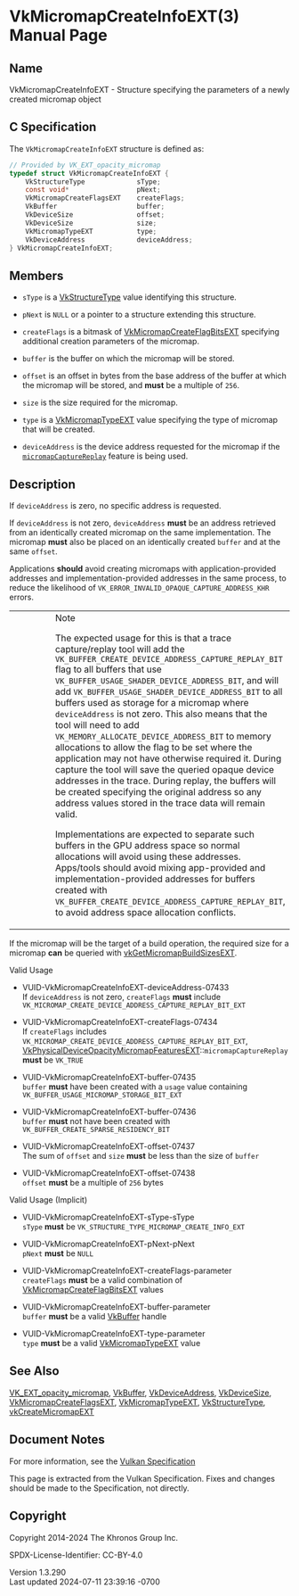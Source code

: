 # VkMicromapCreateInfoEXT(3) Manual Page

## Name

VkMicromapCreateInfoEXT - Structure specifying the parameters of a newly
created micromap object



## <a href="#_c_specification" class="anchor"></a>C Specification

The `VkMicromapCreateInfoEXT` structure is defined as:

``` c
// Provided by VK_EXT_opacity_micromap
typedef struct VkMicromapCreateInfoEXT {
    VkStructureType             sType;
    const void*                 pNext;
    VkMicromapCreateFlagsEXT    createFlags;
    VkBuffer                    buffer;
    VkDeviceSize                offset;
    VkDeviceSize                size;
    VkMicromapTypeEXT           type;
    VkDeviceAddress             deviceAddress;
} VkMicromapCreateInfoEXT;
```

## <a href="#_members" class="anchor"></a>Members

- `sType` is a [VkStructureType](https://registry.khronos.org/vulkan/specs/1.3-extensions/man/html/VkStructureType.html) value identifying
  this structure.

- `pNext` is `NULL` or a pointer to a structure extending this
  structure.

- `createFlags` is a bitmask of
  [VkMicromapCreateFlagBitsEXT](https://registry.khronos.org/vulkan/specs/1.3-extensions/man/html/VkMicromapCreateFlagBitsEXT.html)
  specifying additional creation parameters of the micromap.

- `buffer` is the buffer on which the micromap will be stored.

- `offset` is an offset in bytes from the base address of the buffer at
  which the micromap will be stored, and **must** be a multiple of
  `256`.

- `size` is the size required for the micromap.

- `type` is a [VkMicromapTypeEXT](https://registry.khronos.org/vulkan/specs/1.3-extensions/man/html/VkMicromapTypeEXT.html) value
  specifying the type of micromap that will be created.

- `deviceAddress` is the device address requested for the micromap if
  the <a
  href="https://registry.khronos.org/vulkan/specs/1.3-extensions/html/vkspec.html#features-micromapCaptureReplay"
  target="_blank" rel="noopener"><code>micromapCaptureReplay</code></a>
  feature is being used.

## <a href="#_description" class="anchor"></a>Description

If `deviceAddress` is zero, no specific address is requested.

If `deviceAddress` is not zero, `deviceAddress` **must** be an address
retrieved from an identically created micromap on the same
implementation. The micromap **must** also be placed on an identically
created `buffer` and at the same `offset`.

Applications **should** avoid creating micromaps with
application-provided addresses and implementation-provided addresses in
the same process, to reduce the likelihood of
`VK_ERROR_INVALID_OPAQUE_CAPTURE_ADDRESS_KHR` errors.

<table>
<colgroup>
<col style="width: 50%" />
<col style="width: 50%" />
</colgroup>
<tbody>
<tr>
<td class="icon"><em></em></td>
<td class="content">Note
<p>The expected usage for this is that a trace capture/replay tool will
add the <code>VK_BUFFER_CREATE_DEVICE_ADDRESS_CAPTURE_REPLAY_BIT</code>
flag to all buffers that use
<code>VK_BUFFER_USAGE_SHADER_DEVICE_ADDRESS_BIT</code>, and will add
<code>VK_BUFFER_USAGE_SHADER_DEVICE_ADDRESS_BIT</code> to all buffers
used as storage for a micromap where <code>deviceAddress</code> is not
zero. This also means that the tool will need to add
<code>VK_MEMORY_ALLOCATE_DEVICE_ADDRESS_BIT</code> to memory allocations
to allow the flag to be set where the application may not have otherwise
required it. During capture the tool will save the queried opaque device
addresses in the trace. During replay, the buffers will be created
specifying the original address so any address values stored in the
trace data will remain valid.</p>
<p>Implementations are expected to separate such buffers in the GPU
address space so normal allocations will avoid using these addresses.
Apps/tools should avoid mixing app-provided and implementation-provided
addresses for buffers created with
<code>VK_BUFFER_CREATE_DEVICE_ADDRESS_CAPTURE_REPLAY_BIT</code>, to
avoid address space allocation conflicts.</p></td>
</tr>
</tbody>
</table>

If the micromap will be the target of a build operation, the required
size for a micromap **can** be queried with
[vkGetMicromapBuildSizesEXT](https://registry.khronos.org/vulkan/specs/1.3-extensions/man/html/vkGetMicromapBuildSizesEXT.html).

Valid Usage

- <a href="#VUID-VkMicromapCreateInfoEXT-deviceAddress-07433"
  id="VUID-VkMicromapCreateInfoEXT-deviceAddress-07433"></a>
  VUID-VkMicromapCreateInfoEXT-deviceAddress-07433  
  If `deviceAddress` is not zero, `createFlags` **must** include
  `VK_MICROMAP_CREATE_DEVICE_ADDRESS_CAPTURE_REPLAY_BIT_EXT`

- <a href="#VUID-VkMicromapCreateInfoEXT-createFlags-07434"
  id="VUID-VkMicromapCreateInfoEXT-createFlags-07434"></a>
  VUID-VkMicromapCreateInfoEXT-createFlags-07434  
  If `createFlags` includes
  `VK_MICROMAP_CREATE_DEVICE_ADDRESS_CAPTURE_REPLAY_BIT_EXT`,
  [VkPhysicalDeviceOpacityMicromapFeaturesEXT](https://registry.khronos.org/vulkan/specs/1.3-extensions/man/html/VkPhysicalDeviceOpacityMicromapFeaturesEXT.html)::`micromapCaptureReplay`
  **must** be `VK_TRUE`

- <a href="#VUID-VkMicromapCreateInfoEXT-buffer-07435"
  id="VUID-VkMicromapCreateInfoEXT-buffer-07435"></a>
  VUID-VkMicromapCreateInfoEXT-buffer-07435  
  `buffer` **must** have been created with a `usage` value containing
  `VK_BUFFER_USAGE_MICROMAP_STORAGE_BIT_EXT`

- <a href="#VUID-VkMicromapCreateInfoEXT-buffer-07436"
  id="VUID-VkMicromapCreateInfoEXT-buffer-07436"></a>
  VUID-VkMicromapCreateInfoEXT-buffer-07436  
  `buffer` **must** not have been created with
  `VK_BUFFER_CREATE_SPARSE_RESIDENCY_BIT`

- <a href="#VUID-VkMicromapCreateInfoEXT-offset-07437"
  id="VUID-VkMicromapCreateInfoEXT-offset-07437"></a>
  VUID-VkMicromapCreateInfoEXT-offset-07437  
  The sum of `offset` and `size` **must** be less than the size of
  `buffer`

- <a href="#VUID-VkMicromapCreateInfoEXT-offset-07438"
  id="VUID-VkMicromapCreateInfoEXT-offset-07438"></a>
  VUID-VkMicromapCreateInfoEXT-offset-07438  
  `offset` **must** be a multiple of `256` bytes

Valid Usage (Implicit)

- <a href="#VUID-VkMicromapCreateInfoEXT-sType-sType"
  id="VUID-VkMicromapCreateInfoEXT-sType-sType"></a>
  VUID-VkMicromapCreateInfoEXT-sType-sType  
  `sType` **must** be `VK_STRUCTURE_TYPE_MICROMAP_CREATE_INFO_EXT`

- <a href="#VUID-VkMicromapCreateInfoEXT-pNext-pNext"
  id="VUID-VkMicromapCreateInfoEXT-pNext-pNext"></a>
  VUID-VkMicromapCreateInfoEXT-pNext-pNext  
  `pNext` **must** be `NULL`

- <a href="#VUID-VkMicromapCreateInfoEXT-createFlags-parameter"
  id="VUID-VkMicromapCreateInfoEXT-createFlags-parameter"></a>
  VUID-VkMicromapCreateInfoEXT-createFlags-parameter  
  `createFlags` **must** be a valid combination of
  [VkMicromapCreateFlagBitsEXT](https://registry.khronos.org/vulkan/specs/1.3-extensions/man/html/VkMicromapCreateFlagBitsEXT.html) values

- <a href="#VUID-VkMicromapCreateInfoEXT-buffer-parameter"
  id="VUID-VkMicromapCreateInfoEXT-buffer-parameter"></a>
  VUID-VkMicromapCreateInfoEXT-buffer-parameter  
  `buffer` **must** be a valid [VkBuffer](https://registry.khronos.org/vulkan/specs/1.3-extensions/man/html/VkBuffer.html) handle

- <a href="#VUID-VkMicromapCreateInfoEXT-type-parameter"
  id="VUID-VkMicromapCreateInfoEXT-type-parameter"></a>
  VUID-VkMicromapCreateInfoEXT-type-parameter  
  `type` **must** be a valid [VkMicromapTypeEXT](https://registry.khronos.org/vulkan/specs/1.3-extensions/man/html/VkMicromapTypeEXT.html)
  value

## <a href="#_see_also" class="anchor"></a>See Also

[VK_EXT_opacity_micromap](https://registry.khronos.org/vulkan/specs/1.3-extensions/man/html/VK_EXT_opacity_micromap.html),
[VkBuffer](https://registry.khronos.org/vulkan/specs/1.3-extensions/man/html/VkBuffer.html), [VkDeviceAddress](https://registry.khronos.org/vulkan/specs/1.3-extensions/man/html/VkDeviceAddress.html),
[VkDeviceSize](https://registry.khronos.org/vulkan/specs/1.3-extensions/man/html/VkDeviceSize.html),
[VkMicromapCreateFlagsEXT](https://registry.khronos.org/vulkan/specs/1.3-extensions/man/html/VkMicromapCreateFlagsEXT.html),
[VkMicromapTypeEXT](https://registry.khronos.org/vulkan/specs/1.3-extensions/man/html/VkMicromapTypeEXT.html),
[VkStructureType](https://registry.khronos.org/vulkan/specs/1.3-extensions/man/html/VkStructureType.html),
[vkCreateMicromapEXT](https://registry.khronos.org/vulkan/specs/1.3-extensions/man/html/vkCreateMicromapEXT.html)

## <a href="#_document_notes" class="anchor"></a>Document Notes

For more information, see the <a
href="https://registry.khronos.org/vulkan/specs/1.3-extensions/html/vkspec.html#VkMicromapCreateInfoEXT"
target="_blank" rel="noopener">Vulkan Specification</a>

This page is extracted from the Vulkan Specification. Fixes and changes
should be made to the Specification, not directly.

## <a href="#_copyright" class="anchor"></a>Copyright

Copyright 2014-2024 The Khronos Group Inc.

SPDX-License-Identifier: CC-BY-4.0

Version 1.3.290  
Last updated 2024-07-11 23:39:16 -0700
